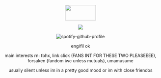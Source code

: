 <div align="center">

<img src="https://github.com/user-attachments/assets/38d51593-ed6d-4f1a-9516-c88b3ab5fafa" width="100" height="50"/>


![](https://komarev.com/ghpvc/?username=weather-girl&label=trust+value&color=7b03fc)
  
![spotify-github-profile](https://spotify-github-profile.kittinanx.com/api/view?uid=0peo08kixd2cq5azcvpkxhvb5&cover_image=true&theme=natemoo-re&show_offline=false&background_color=121212&interchange=false&bar_color=76ade8&bar_color_cover=false)

eng/fil ok

main interests rn: tbhx, link click (FANS INT FOR THESE TWO PLEASEEEE), forsaken (fandom iwc unless mutuals), umamusume

usually silent unless im in a pretty good mood or im with close friendos
</div>
